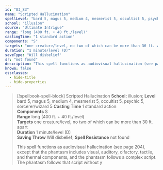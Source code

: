 ```yaml
---
id: "UI_83"
name: "Scripted Hallucination"
spellLevel: "bard 5, magus 5, medium 4, mesmerist 5, occultist 5, psychic 5, sorcerer/wizard 5"
school: "illusion"
source: "Ultimate Intrigue"
range: "long (400 ft. + 40 ft./level)"
castingTime: "1 standard action"
components: "S"
targets: "one creature/level, no two of which can be more than 30 ft. apart"
duration: "1 minute/level (D)"
saveType: "Will disbelief"
sr: "not found"
description: "This spell functions as audiovisual hallucination (see page 204), except that the phantasm includes visual, auditory, olfactory, tactile, and thermal components, and the phantasm follows a complex script. The phantasm follows that script without y"
known: false
cssclasses:
  - hide-title
  - hide-properties
---
```


> [!spellbook-spell-block] Scripted Hallucination
> **School:** illusion; **Level** bard 5, magus 5, medium 4, mesmerist 5, occultist 5, psychic 5, sorcerer/wizard 5
> **Casting Time** 1 standard action  
> **Components** S  
> **Range** long (400 ft. + 40 ft./level)  
> **Targets** one creature/level, no two of which can be more than 30 ft. apart  
> **Duration** 1 minute/level (D)  
> **Saving Throw** Will disbelief; **Spell Resistance** not found
> 
> This spell functions as audiovisual hallucination (see page 204), except that the phantasm includes visual, auditory, olfactory, tactile, and thermal components, and the phantasm follows a complex script. The phantasm follows that script without y